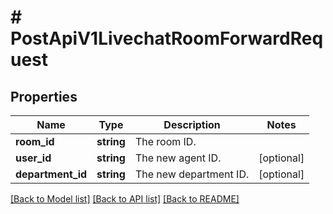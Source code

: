 # # PostApiV1LivechatRoomForwardRequest

## Properties

Name | Type | Description | Notes
------------ | ------------- | ------------- | -------------
**room_id** | **string** | The room ID. |
**user_id** | **string** | The new agent ID. | [optional]
**department_id** | **string** | The new department ID. | [optional]

[[Back to Model list]](../../README.md#models) [[Back to API list]](../../README.md#endpoints) [[Back to README]](../../README.md)
